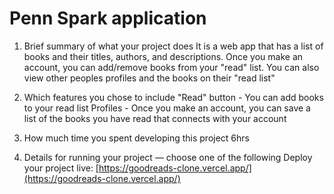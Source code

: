 # Penn Spark application
1. Brief summary of what your project does
It is a web app that has a list of books and their titles, authors, and descriptions. Once you make an account, you can add/remove books from your "read" list. You can also view other peoples profiles and the books on their "read list"

2. Which features you chose to include
"Read" button - You can add books to your read list
Profiles - Once you make an account, you can save a list of the books you have read that connects with your account

3. How much time you spent developing this project
6hrs

4. Details for running your project — choose one of the following
Deploy your project live:
[https://goodreads-clone.vercel.app/](https://goodreads-clone.vercel.app/)
